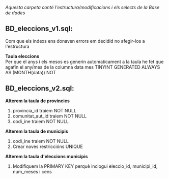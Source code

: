 <em>Aquesta carpeta conté l'estructura/modificacions i els selects de la Base de dades</em>

## BD_eleccions_v1.sql:
Com que els índexs ens donaven errors em decidid no afegir-los a l'estructura <br>

__Taula eleccions__ <br>
Per que el anys i els mesos es generin automaticament a la taula he fet que agafin el any/mes de la columna data
	mes				TINYINT GENERATED ALWAYS AS (MONTH(data)) NOT
## BD_eleccions_v2.sql:

__Alterem la taula de provincies__ 
1. provincia_id traiem NOT NULL
2. comunitat_aut_id traiem NOT NULL
3. codi_ine traiem NOT NULL

  
__Alterem la taula de municipis__ 
1. codi_ine traiem NOT NULL
2. Crear noves restriccións UNIQUE


__Alterem la taula d'eleccions municipis__
1. Modifiquem la PRIMARY KEY perquè inclogui eleccio_id, municipi_id, num_meses i cens
